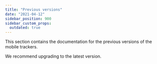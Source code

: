 ```yaml
---
title: "Previous versions"
date: "2021-04-12"
sidebar_position: 900
sidebar_custom_props:
  outdated: true
---
```


This section contains the documentation for the previous versions of the mobile trackers.

We recommend upgrading to the latest version.
